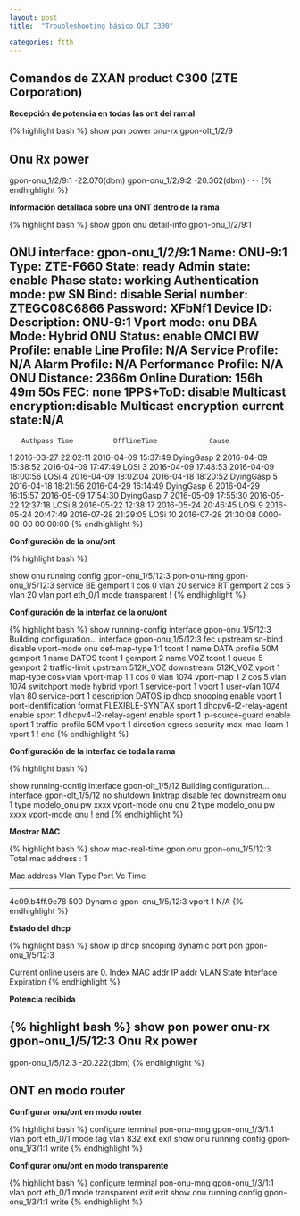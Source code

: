 ```yaml
---
layout: post
title:  "Troubleshooting básico OLT C300"

categories: ftth
---
```



Comandos de ZXAN product C300 (ZTE Corporation)
-----------------------------------------------

**Recepción de potencia en todas las ont del ramal** 

{% highlight bash %}
show pon power onu-rx gpon-olt_1/2/9

Onu                 Rx power
------------------------------------
gpon-onu_1/2/9:1    -22.070(dbm)
gpon-onu_1/2/9:2    -20.362(dbm)
	·
	·
	·
{% endhighlight %}

**Información detallada sobre una ONT dentro de la rama**

{% highlight bash %}
show gpon onu detail-info gpon-onu_1/2/9:1


ONU interface:         gpon-onu_1/2/9:1
  Name:                ONU-9:1
  Type:                ZTE-F660
  State:               ready
  Admin state:         enable
  Phase state:         working
  Authentication mode: pw
  SN Bind:             disable
  Serial number:       ZTEGC08C6866
  Password:            XFbNf1
  Device ID:
  Description:         ONU-9:1
  Vport mode:          onu
  DBA Mode:            Hybrid
  ONU Status:          enable
  OMCI BW Profile:     enable
  Line Profile:        N/A
  Service Profile:     N/A
  Alarm Profile:       N/A
  Performance Profile: N/A
  ONU Distance:        2366m
  Online Duration:     156h 49m 50s
  FEC:                 none
  1PPS+ToD:            disable
  Multicast encryption:disable
  Multicast encryption current state:N/A
------------------------------------------
       Authpass Time          OfflineTime             Cause
   1   2016-03-27 22:02:11    2016-04-09 15:37:49     DyingGasp
   2   2016-04-09 15:38:52    2016-04-09 17:47:49     LOSi
   3   2016-04-09 17:48:53    2016-04-09 18:00:56     LOSi
   4   2016-04-09 18:02:04    2016-04-18 18:20:52     DyingGasp
   5   2016-04-18 18:21:56    2016-04-29 16:14:49     DyingGasp
   6   2016-04-29 16:15:57    2016-05-09 17:54:30     DyingGasp
   7   2016-05-09 17:55:30    2016-05-22 12:37:18     LOSi
   8   2016-05-22 12:38:17    2016-05-24 20:46:45     LOSi
   9   2016-05-24 20:47:49    2016-07-28 21:29:05     LOSi
  10   2016-07-28 21:30:08    0000-00-00 00:00:00
{% endhighlight %}


**Configuración de la onu/ont**

{% highlight bash %}

show onu running config gpon-onu_1/5/12:3
pon-onu-mng gpon-onu_1/5/12:3
  service BE gemport 1 cos 0 vlan 20
  service RT gemport 2 cos 5 vlan 20
  vlan port eth_0/1 mode transparent
!
{% endhighlight %}

**Configuración de la interfaz de la onu/ont**

{% highlight bash %}
show running-config interface gpon-onu_1/5/12:3
Building configuration...
interface gpon-onu_1/5/12:3
  fec upstream
  sn-bind disable
  vport-mode onu def-map-type 1:1
  tcont 1 name DATA profile 50M
  gemport 1 name DATOS tcont 1
  gemport 2 name VOZ tcont 1 queue 5
  gemport 2 traffic-limit upstream 512K_VOZ downstream 512K_VOZ
  vport 1 map-type cos+vlan
  vport-map 1 1 cos 0 vlan 1074
  vport-map 1 2 cos 5 vlan 1074
  switchport mode hybrid vport 1
  service-port 1 vport 1 user-vlan 1074 vlan 80
  service-port 1 description DATOS
  ip dhcp snooping enable vport 1
  port-identification format FLEXIBLE-SYNTAX sport 1
  dhcpv6-l2-relay-agent enable sport 1
  dhcpv4-l2-relay-agent enable sport 1
  ip-source-guard enable sport 1
  traffic-profile 50M vport 1 direction egress
  security max-mac-learn 1 vport 1
!
end
{% endhighlight %}

**Configuración de la interfaz de toda la rama**

{% highlight bash %}

show running-config interface gpon-olt_1/5/12
Building configuration...
interface gpon-olt_1/5/12
  no shutdown
  linktrap disable
  fec downstream
  onu 1 type modelo_onu pw xxxx vport-mode onu
  onu 2 type modelo_onu pw xxxx vport-mode onu
!
end
{% endhighlight %}

**Mostrar MAC**

{% highlight bash %}
show mac-real-time gpon onu gpon-onu_1/5/12:3
Total mac address : 1

Mac address      Vlan  Type      Port                     Vc        Time

-------------------------------------------------------------------------------
4c09.b4ff.9e78   500   Dynamic   gpon-onu_1/5/12:3        vport 1   N/A
{% endhighlight %}

**Estado del dhcp**

{% highlight bash %}
show ip dhcp snooping dynamic port pon gpon-onu_1/5/12:3



Current online users are 0.
Index MAC addr       IP addr         VLAN State   Interface    Expiration
{% endhighlight %}

**Potencia recibida** 

{% highlight bash %}
show pon power onu-rx gpon-onu_1/5/12:3
Onu                 Rx power
------------------------------------
gpon-onu_1/5/12:3   -20.222(dbm)
{% endhighlight %}

ONT en modo router
------------------

**Configurar onu/ont en modo router**

{% highlight bash %}
configure terminal
pon-onu-mng gpon-onu_1/3/1:1
vlan port eth_0/1 mode tag vlan 832
exit
exit
show onu running config gpon-onu_1/3/1:1
write
{% endhighlight %}

**Configurar onu/ont en modo transparente**

{% highlight bash %}
configure terminal
pon-onu-mng gpon-onu_1/3/1:1
vlan port eth_0/1 mode transparent
exit
exit
show onu running config gpon-onu_1/3/1:1
write
{% endhighlight %}
